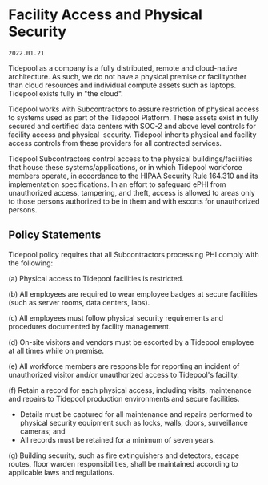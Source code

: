# Facility Access and Physical Security

`2022.01.21`

Tidepool as a company is a fully distributed, remote and cloud-native architecture.
As such, we do not have a physical premise or facilityother than cloud resources and individual compute assets such as laptops.
Tidepool exists fully in "the cloud".

Tidepool works with Subcontractors to assure restriction of physical access to
systems used as part of the Tidepool Platform. These assets exist in fully secured and certified data centers with SOC-2 and above level controls for facility access and physical  security. Tidepool inherits physical and facility access controls from these providers for all contracted services.


Tidepool Subcontractors control access to the physical
buildings/facilities that house these systems/applications, or in which
Tidepool workforce members operate, in accordance to the HIPAA
Security Rule 164.310 and its implementation specifications. In an effort to
safeguard ePHI from unauthorized access, tampering, and theft, access is allowed
to areas only to those persons authorized to be in them and with escorts for
unauthorized persons.

## Policy Statements

Tidepool policy requires that all Subcontractors processing PHI comply with the following:

(a) Physical access to Tidepool facilities is restricted.

(b) All employees are required to wear employee badges at secure facilities
(such as server rooms, data centers, labs).

(c) All employees must follow physical security requirements and procedures
documented by facility management.

(d) On-site visitors and vendors must be escorted by a Tidepool employee at all
times while on premise.

(e) All workforce members are responsible for reporting an incident of
unauthorized visitor and/or unauthorized access to Tidepool's facility.

(f) Retain a record for each physical access, including visits, maintenance and
repairs to Tidepool production environments and secure facilities.

* Details must be captured for all maintenance and repairs performed to
physical security equipment such as locks, walls, doors, surveillance
cameras; and
* All records must be retained for a minimum of seven years.

(g) Building security, such as fire extinguishers and detectors, escape routes,
floor warden responsibilities, shall be maintained according to applicable laws
and regulations.